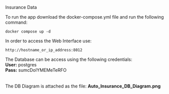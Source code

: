 Insurance Data

To run the app download the docker-compose.yml file and run the following command:
```
docker compose up -d
```

In order to access the Web Interface use:<br>
```
http://hostname_or_ip_address:8012
```

The Database can be access using the following credentials:<BR>
<b>User:</b> postgres<BR>
<b>Pass:</b> sumcDolYMEMeTeRFO<BR>
<BR><BR>
The DB Diagram is attached as the file: <b>Auto_Insurance_DB_Diagram.png</b>
